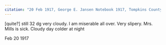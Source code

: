 ```yaml
---
citation: "20 Feb 1917, George E. Jansen Notebook 1917, Tompkins County History Center."
---
```

[quite?] still 32 dg very cloudy. I am miserable all over. Very slipery. Mrs. Mills is sick. Cloudy day colder at night

Feb 20 1917
